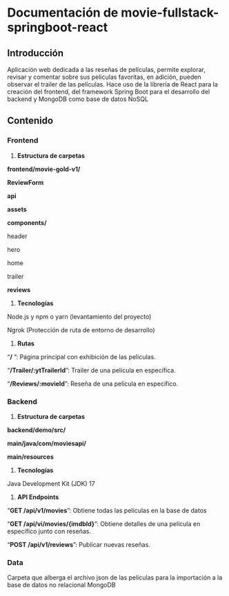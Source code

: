 # Documentación de movie-fullstack-springboot-react

## Introducción

Aplicación web dedicada a las reseñas de películas, permite explorar, revisar y comentar sobre sus peliculas favoritas, en adición, pueden observar el trailer de las películas. Hace uso de la librería de React para la creación del frontend, del framework Spring Boot para el desarrollo del backend y MongoDB como base de datos NoSQL

## Contenido

### Frontend

1. **Estructura de carpetas**

**frontend/movie-gold-v1/**

**ReviewForm**

******api******

************assets************

******components/******

header

hero

home

trailer

**************reviews**************

1. ****Tecnologías****

Node.js y npm o yarn (levantamiento del proyecto)

Ngrok (Protección de ruta de entorno de desarrollo)

1. **********Rutas**********

“**/** ”: Página principal con exhibición de las películas.

“**/Trailer/:ytTrailerId**”: Trailer de una película en específica.

“**/Reviews/:movieId**”: Reseña de una película en específico.

### Backend

1. **********************************Estructura de carpetas**********************************

**backend/demo/src/**

**main/java/com/moviesapi/**

****************************main/resources****************************

1. ************************Tecnologías************************

Java Development Kit (JDK) 17 

1. **************************API Endpoints**************************

“******GET /api/v1/movies******”: Obtiene todas las películas en la base de datos

“************GET /api/vi/movies/{imdbId}************”: Obtiene detalles de una película en específico junto con reseñas.

“************POST /api/v1/reviews************”: Publicar nuevas reseñas.

### Data

Carpeta que alberga el archivo json de las películas para la importación a la base de datos no relacional MongoDB